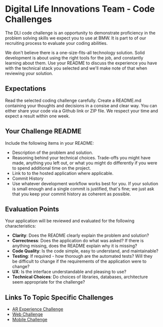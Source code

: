 # Digital Life Innovations Team - Code Challenges

The DLI code challenge is an opportunity to demonstrate proficiency in the problem solving skills we expect you to use at BMW. It is part to of our recruiting process to evaluate your coding abilities.

We don't believe there is a one-size-fits-all technology solution. Solid development is about using the right tools for the job, and constantly learning about them. Use your README to discuss the experience you have with the technical stack you selected and we'll make note of that when reviewing your solution.

## Expectations
Read the selected coding challenge carefully. Create a README.md containing your thoughts and decisions in a consise and clear way. You can either share your code via a Github link or ZIP file. We respect your time and expect a result within one week.

## Your Challenge README
Include the following items in your README:

* Description of the problem and solution.
* Reasoning behind your technical choices. Trade-offs you might have made, anything you left out, or what you might do differently if you were to spend additional time on the project.
* Link to to the hosted application where applicable.
* Commit History
* Use whatever development workflow works best for you. If your solution is small enough and a single commit is justified, that's fine; we just ask that you keep your commit history as coherent as possible.

## Evaluation Points
Your application will be reviewed and evaluated for the following characteristics:

* **Clarity**: Does the README clearly explain the problem and solution?
* **Correctness**: Does the application do what was asked? If there is anything missing, does the README explain why it is missing?
* **Code Quality**: Is the code simple, easy to understand, and maintainable?
* **Testing**: If required - how thorough are the automated tests? Will they be difficult to change if the requirements of the application were to change?
* **UX**: Is the interface understandable and pleasing to use?
* **Technical Choices**: Do choices of libraries, databases, architecture seem appropriate for the challenge?

## Links To Topic Specific Challenges
* [AR Experience Challenge](ar-experience/README.md)
* [Web Challenge](web/README.md)
* [Mobile Challenge](mobile/README.md)
